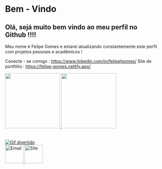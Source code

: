 # Bem - Vindo

<h2> Olá, sejá muito bem vindo ao meu perfil no Github !!!! </h2>

Meu nome é Felipe Gomes e estarei atualizando constantemente este perfil com projetos pessoais e acadêmicos !

Conecte - se comigo : https://www.linkedin.com/in/felipelgomes/
Site de portfólio : https://felipe-gomes.netlify.app/


<a href="https://github.com/L0tus-Program">
  <img height="180em" src="https://github-readme-stats-eight-theta.vercel.app/api?username=L0tus-Program&show_icons=true&theme=dracula&include_all_commits=true&count_private=true"/>
  <img height="180em" src="https://github-readme-stats-eight-theta.vercel.app/api/top-langs/?username=L0tus-Program&layout=compact&langs_count=8&theme=dracula"/>

<br>
<br>
<br>
<img src="https://media4.giphy.com/media/RbDKaczqWovIugyJmW/giphy.gif" alt="Gif divertido">

<div>
<a href="mailto:felipelesgomes.1@gmail.com"> <img src="https://cdn-icons-png.flaticon.com/512/561/561127.png"  width="60"  alt="Email">  </a>
  <a href="mailto:felipelesgomes.1@gmail.com"> <img src="https://cdn-icons-png.flaticon.com/512/977/977597.png"  width="60"  alt="Site">  </a>
</div>
